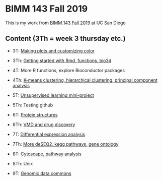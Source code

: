 # BIMM 143 Fall 2019
This is my work from [BIMM 143 Fall 2019](https://bioboot.github.io/bimm143_F19/) at UC San Diego

## Content (3Th = week 3 thursday etc.)

- 3T: [Making plots and customizing color](https://github.com/kcauwenb/bimm143/blob/master/3T/3T.R)

- 3Th: [Getting started with Rmd, functions, bio3d](https://github.com/kcauwenb/bimm143/blob/master/3Th/3Th.md)

- 4T: More R functions, explore Bioconductor packages

- 4Th: [K-means clustering, hierarchical clustering, principal component analysis](https://github.com/kcauwenb/bimm143/blob/master/4Th/4Th.md)

- 5T: [Unsupervised learning mini-project](https://github.com/kcauwenb/bimm143/blob/master/5T/5T.md)

- 5Th: Testing github

- 6T: [Protein structures](https://github.com/kcauwenb/bimm143/blob/master/6T/6T.md)

- 6Th: [VMD and drug discovery](https://github.com/kcauwenb/bimm143/blob/master/6Th/6Th.md)

- 7T: [Differential expression analysis](https://github.com/kcauwenb/bimm143/blob/master/7T/7T.Rmd)

- 7Th: [More deSEQ2, kegg pathways, gene ontology](https://github.com/kcauwenb/bimm143/blob/master/7Th/7Th.md)

- 8T: [Cytoscape, pathway analysis](https://github.com/kcauwenb/bimm143/blob/master/8T/8T.Rmd)

- 8Th: Unix

- 9T: [Genomic data commons](https://github.com/kcauwenb/bimm143/blob/master/9T/9T.md)
